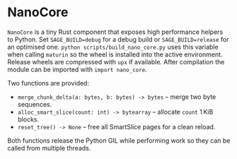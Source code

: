 # NanoCore

`NanoCore` is a tiny Rust component that exposes high performance helpers to Python.
Set ``SAGE_BUILD=debug`` for a debug build or ``SAGE_BUILD=release`` for an optimised one.
`python scripts/build_nano_core.py` uses this variable when calling `maturin` so the wheel is installed
into the active environment. Release wheels are compressed with ``upx`` if available.
After compilation the module can be imported with
`import nano_core`.

Two functions are provided:

* `merge_chunk_delta(a: bytes, b: bytes) -> bytes` – merge two byte sequences.
* `alloc_smart_slice(count: int) -> bytearray` – allocate `count` 1 KiB blocks.
* `reset_tree() -> None` – free all SmartSlice pages for a clean reload.

Both functions release the Python GIL while performing work so they can be
called from multiple threads.
